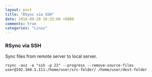 ```yaml
---
layout: post
title: "RSync via SSH"
date: 2018-09-20 16:32:00 +0800
comments: true
categories: "Linux"
---
```


### RSync via SSH ###


Sync files from remote server to local server.


```
rsync -avz -e "ssh -p 22" --progress --remove-source-files user@192.168.1.111:/home/user/src-folder/ /home/user/dest-folder
```
